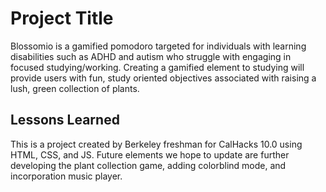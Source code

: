 
# Project Title

Blossomio is a gamified pomodoro targeted for individuals with learning disabilities such as ADHD and autism who struggle with engaging in focused studying/working. Creating a gamified element to studying will provide users with fun, study oriented objectives associated with raising a lush, green collection of plants. 


## Lessons Learned

This is a project created by Berkeley freshman for CalHacks 10.0 using HTML, CSS, and JS. Future elements we hope to update are further developing the plant collection game, adding colorblind mode, and incorporation music player.

